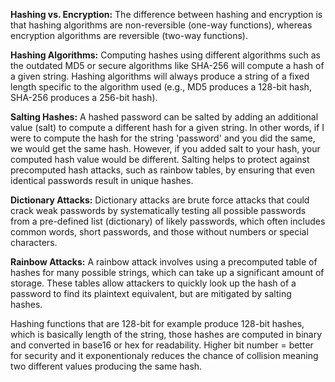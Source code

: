 **Hashing vs. Encryption:** The difference between hashing and encryption is that hashing algorithms are non-reversible (one-way functions), whereas encryption algorithms are reversible (two-way functions).

**Hashing Algorithms:** Computing hashes using different algorithms such as the outdated MD5 or secure algorithms like SHA-256 will compute a hash of a given string. Hashing algorithms will always produce a string of a fixed length specific to the algorithm used (e.g., MD5 produces a 128-bit hash, SHA-256 produces a 256-bit hash).

**Salting Hashes:** A hashed password can be salted by adding an additional value (salt) to compute a different hash for a given string. In other words, if I were to compute the hash for the string 'password' and you did the same, we would get the same hash. However, if you added salt to your hash, your computed hash value would be different. Salting helps to protect against precomputed hash attacks, such as rainbow tables, by ensuring that even identical passwords result in unique hashes.

**Dictionary Attacks:** Dictionary attacks are brute force attacks that could crack weak passwords by systematically testing all possible passwords from a pre-defined list (dictionary) of likely passwords, which often includes common words, short passwords, and those without numbers or special characters.

**Rainbow Attacks:** A rainbow attack involves using a precomputed table of hashes for many possible strings, which can take up a significant amount of storage. These tables allow attackers to quickly look up the hash of a password to find its plaintext equivalent, but are mitigated by salting hashes.

Hashing functions that are 128-bit for example produce 128-bit hashes, which is basically length of the string, those hashes are computed in binary and converted in base16 or hex for readability. Higher bit number = better for security and it exponentionaly reduces the chance of collision meaning two different values producing the same hash.